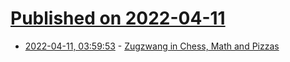 # [Published on 2022-04-11](index.md)

* [2022-04-11, 03:59:53](https://news.ycombinator.com/item?id=30984499) - [Zugzwang in Chess, Math and Pizzas](https://www.quantamagazine.org/the-secrets-of-zugzwang-in-chess-math-and-pizzas-20220408/)
